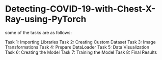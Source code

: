 # Detecting-COVID-19-with-Chest-X-Ray-using-PyTorch

some of the tasks are as follows:

Task 1: Importing Libraries
Task 2: Creating Custom Dataset
Task 3: Image Transformations
Task 4: Prepare DataLoader
Task 5: Data Visualization
Task 6: Creating the Model
Task 7: Training the Model
Task 8: Final Results
